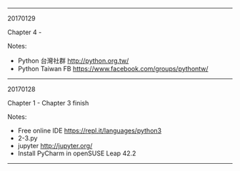 
--------------------------------------

20170129

Chapter 4 -

Notes:
 * Python 台灣社群 http://python.org.tw/
 * Python Taiwan FB https://www.facebook.com/groups/pythontw/

--------------------------------------

20170128

Chapter 1 - Chapter 3 finish

Notes:
 * Free online IDE https://repl.it/languages/python3
 * 2-3.py
 * jupyter http://jupyter.org/
 * Install PyCharm in openSUSE Leap 42.2

--------------------------------------
